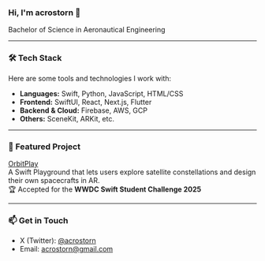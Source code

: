### Hi, I'm acrostorn 👋

Bachelor of Science in Aeronautical Engineering

---

### 🛠️ Tech Stack

Here are some tools and technologies I work with:

- **Languages:** Swift, Python, JavaScript, HTML/CSS
- **Frontend:** SwiftUI, React, Next.js, Flutter
- **Backend & Cloud:** Firebase, AWS, GCP
- **Others:** SceneKit, ARKit, etc.

---

### 🌌 Featured Project

[OrbitPlay](https://github.com/acrostorn/OrbitPlay)  
A Swift Playground that lets users explore satellite constellations and design their own spacecrafts in AR.  
🏆 Accepted for the **WWDC Swift Student Challenge 2025**

---

### 📫 Get in Touch

- X (Twitter): [@acrostorn](https://x.com/acrostorn?s=21)  
- Email: [acrostorn@gmail.com](mailto:acrostorn@gmail.com)

